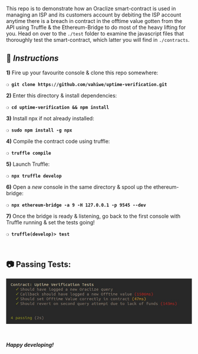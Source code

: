 This repo is to demonstrate how an Oraclize smart-contract is used in managing an ISP and its customers account by debiting the ISP account anytime there is a breach in contract in the offtime value gotten from the API using Truffle & the Ethereum-Bridge to do most of the heavy lifting for you. Head on over to the `./test` folder to examine the javascript files that thoroughly test the smart-contract, which latter you will find in `./contracts`.

## :page_with_curl:  _Instructions_

**1)** Fire up your favourite console & clone this repo somewhere:

__`❍ git clone https://github.com/vahiwe/uptime-verification.git`__

**2)** Enter this directory & install dependencies:

__`❍ cd uptime-verification && npm install`__

**3)** Install npx if not already installed:

__`❍ sudo npm install -g npx `__

**4)** Compile the contract code using truffle:

__`❍ truffle compile `__

**5)** Launch Truffle:

__`❍ npx truffle develop`__

**6)** Open a _new_ console in the same directory & spool up the ethereum-bridge:

__`❍ npx ethereum-bridge -a 9 -H 127.0.0.1 -p 9545 --dev `__

**7)** Once the bridge is ready & listening, go back to the first console with Truffle running & set the tests going!

__`❍ truffle(develop)> test`__

&nbsp;

## :camera: Passing Tests:

![The passing tests](uptime-verification-test.jpg)

&nbsp;

__*Happy developing!*__
